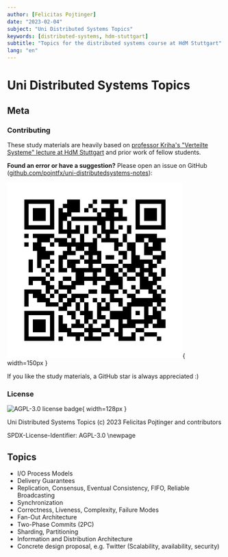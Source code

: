 ```yaml
---
author: [Felicitas Pojtinger]
date: "2023-02-04"
subject: "Uni Distributed Systems Topics"
keywords: [distributed-systems, hdm-stuttgart]
subtitle: "Topics for the distributed systems course at HdM Stuttgart"
lang: "en"
---
```


# Uni Distributed Systems Topics

## Meta

### Contributing

These study materials are heavily based on [professor Kriha's "Verteilte Systeme" lecture at HdM Stuttgart](https://www.hdm-stuttgart.de/vorlesung_detail?vorlid=5212233) and prior work of fellow students.

**Found an error or have a suggestion?** Please open an issue on GitHub ([github.com/pojntfx/uni-distributedsystems-notes](https://github.com/pojntfx/uni-distributedsystems-notes)):

![QR code to source repository](./static/qr.png){ width=150px }

If you like the study materials, a GitHub star is always appreciated :)

### License

![AGPL-3.0 license badge](https://www.gnu.org/graphics/agplv3-155x51.png){ width=128px }

Uni Distributed Systems Topics (c) 2023 Felicitas Pojtinger and contributors

SPDX-License-Identifier: AGPL-3.0
\newpage

## Topics

- I/O Process Models
- Delivery Guarantees
- Replication, Consensus, Eventual Consistency, FIFO, Reliable Broadcasting
- Synchronization
- Correctness, Liveness, Complexity, Failure Modes
- Fan-Out Architecture
- Two-Phase Commits (2PC)
- Sharding, Partitioning
- Information and Distribution Architecture
- Concrete design proposal, e.g. Twitter (Scalability, availability, security)

